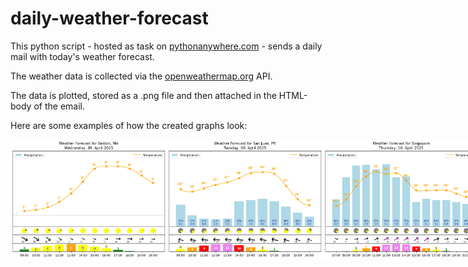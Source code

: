 # daily-weather-forecast
This python script - hosted as task on [pythonanywhere.com](https://www.pythonanywhere.com/) - sends a daily mail with today's weather forecast.

The weather data is collected via the [openweathermap.org](https://openweathermap.org/) API.

The data is plotted, stored as a .png file and then attached in the HTML-body of the email.

Here are some examples of how the created graphs look:<br>
<div style="display: flex;">
<img src="https://github.com/nick-peter-marcus/daily-weather-forecast/blob/main/images/screenshot_01.png" alt="screenshot_01" width="250"/>
<img src="https://github.com/nick-peter-marcus/daily-weather-forecast/blob/main/images/screenshot_02.png" alt="screenshot_02" width="250"/>
<img src="https://github.com/nick-peter-marcus/daily-weather-forecast/blob/main/images/screenshot_03.png" alt="screenshot_03" width="250"/>
</div>
